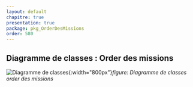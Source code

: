 ```yaml
---
layout: default
chapitre: true
presentation: true
package: pkg_OrderDesMissions
order: 580
---
```


## Diagramme de classes : Order des missions

![Diagramme de classes](/gestion-personnels/diagrammes/pkg_OrderDesMissions/diagramme_de_classes_pkg_OrderDesMissions.svg){:width="800px"}_figure: Diagramme de classes order des missions_

<!-- new slide -->